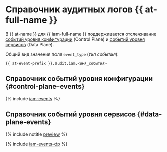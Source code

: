 # Справочник аудитных логов {{ at-full-name }}

В {{ at-name }} для {{ iam-full-name }} поддерживается отслеживание [событий уровня конфигурации](../audit-trails/concepts/format.md) (Control Plane) и [событий уровня сервисов](../audit-trails/concepts/format-data-plane.md) (Data Plane).

Общий вид значения поля `event_type` (_тип события_):

```text
{{ at-event-prefix }}.audit.iam.<имя_события>
```
## Справочник событий уровня конфигурации {#control-plane-events}

{% include [iam-events](../_includes/audit-trails/events/iam-events.md) %}

## Справочник событий уровня сервисов {#data-plane-events}

{% include notitle [preview](../_includes/note-preview-by-request.md) %}

{% include [iam-events-dp](../_includes/audit-trails/events/iam-events-dp.md) %}